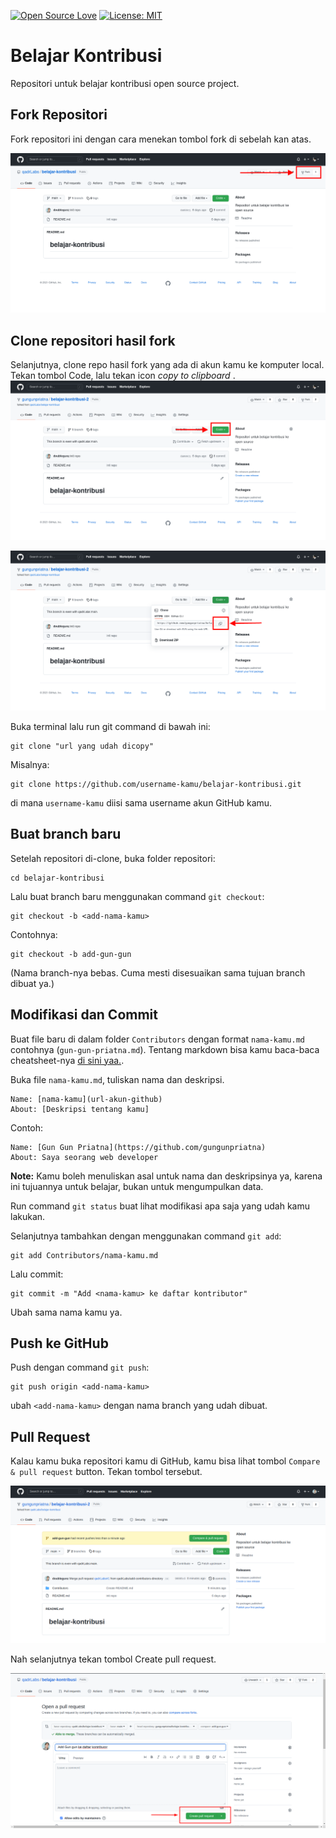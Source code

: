 [![Open Source Love](https://badges.frapsoft.com/os/v1/open-source.svg?v=103)](https://github.com/ellerbrock/open-source-badges/)
[![License: MIT](https://img.shields.io/badge/License-MIT-green.svg)](https://opensource.org/licenses/MIT)

# Belajar Kontribusi
Repositori untuk belajar kontribusi open source project.

## Fork Repositori
Fork repositori ini dengan cara menekan tombol fork di sebelah kan atas. 

![fork repositori](screenshot/image-1.png)

## Clone repositori hasil fork
Selanjutnya, clone repo hasil fork yang ada di akun kamu ke komputer local. Tekan tombol Code, lalu tekan icon *copy to clipboard* .
![fork](screenshot/image-2.png)

![fork](screenshot/image-3.png)


Buka terminal lalu run git command di bawah ini:
```
git clone "url yang udah dicopy"
```



Misalnya:
```
git clone https://github.com/username-kamu/belajar-kontribusi.git
```
di mana `username-kamu` diisi sama username akun GitHub kamu.

## Buat branch baru
Setelah repositori di-clone, buka folder repositori:

```
cd belajar-kontribusi
```
Lalu buat branch baru menggunakan command `git checkout`:
```
git checkout -b <add-nama-kamu>
```

Contohnya:
```
git checkout -b add-gun-gun
```
(Nama branch-nya bebas. Cuma mesti disesuaikan sama tujuan branch dibuat ya.)

## Modifikasi dan Commit
Buat file baru di dalam folder `Contributors` dengan format `nama-kamu.md` contohnya (`gun-gun-priatna.md`). Tentang markdown bisa kamu baca-baca cheatsheet-nya [di sini yaa.](https://github.com/adam-p/markdown-here/wiki/Markdown-Cheatsheet).

Buka file `nama-kamu.md`, tuliskan nama dan deskripsi.

```
Name: [nama-kamu](url-akun-github) 
About: [Deskripsi tentang kamu]
```

Contoh:
```
Name: [Gun Gun Priatna](https://github.com/gungunpriatna) 
About: Saya seorang web developer
```

**Note:** Kamu boleh menuliskan asal untuk nama dan deskripsinya ya, karena ini tujuannya untuk belajar, bukan untuk mengumpulkan data.

Run command `git status` buat lihat modifikasi apa saja yang udah kamu lakukan. 

Selanjutnya tambahkan dengan menggunakan command `git add`:

```
git add Contributors/nama-kamu.md
```

Lalu commit:

```
git commit -m "Add <nama-kamu> ke daftar kontributor"
```

Ubah <nama-kamu> sama nama kamu ya.

## Push ke GitHub
Push dengan command `git push`:
```
git push origin <add-nama-kamu>
```
ubah `<add-nama-kamu>` dengan nama branch yang udah dibuat.

## Pull Request
Kalau kamu buka repositori kamu di GitHub, kamu bisa lihat tombol `Compare & pull request` button.  Tekan tombol tersebut.

![fork](screenshot/image-4.png)

Nah selanjutnya tekan tombol Create pull request.

![fork](screenshot/image-5.png)


